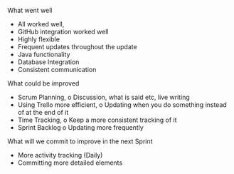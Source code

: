 What went well 
-	All worked well, 
-	GitHub integration worked well
-	Highly flexible 
-	Frequent updates throughout the update
-	Java functionality
-	Database Integration
-	Consistent communication

What could be improved
-	Scrum Planning, 
o	Discussion, what is said etc, live writing
-	Using Trello more efficient, 
o	Updating when you do something instead of at the end of it
-	Time Tracking, 
o	Keep a more consistent tracking of it
-	Sprint Backlog 
o	Updating more frequently

What will we commit to improve in the next Sprint
-	More activity tracking (Daily) 
-	Committing more detailed elements

